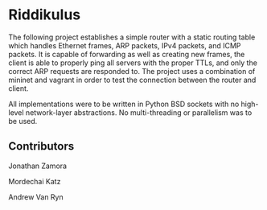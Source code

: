 # Riddikulus
The following project establishes a simple router with a static routing table which handles Ethernet frames, ARP packets, IPv4 packets, and ICMP packets. It is capable of forwarding as well as creating new frames, the client is able to properly ping all servers with the proper TTLs, and only the correct ARP requests are responded to. The project uses a combination of mininet and vagrant in order to test the connection between the router and client.

All implementations were to be written in Python BSD sockets with no high-level network-layer abstractions. No multi-threading or parallelism was to be used.



## Contributors

Jonathan Zamora

Mordechai Katz

Andrew Van Ryn
